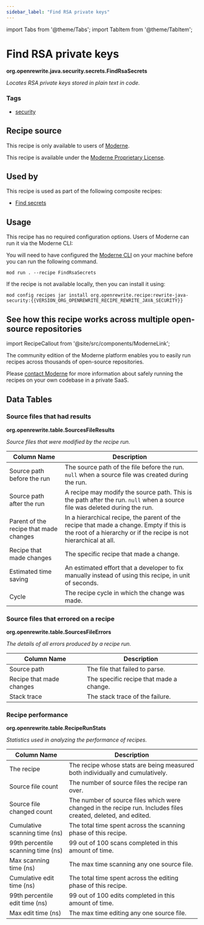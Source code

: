 ```yaml
---
sidebar_label: "Find RSA private keys"
---
```


import Tabs from '@theme/Tabs';
import TabItem from '@theme/TabItem';

# Find RSA private keys

**org.openrewrite.java.security.secrets.FindRsaSecrets**

_Locates RSA private keys stored in plain text in code._

### Tags

* [security](/reference/recipes-by-tag#security)

## Recipe source

This recipe is only available to users of [Moderne](https://docs.moderne.io/).


This recipe is available under the [Moderne Proprietary License](https://docs.moderne.io/licensing/overview).


## Used by

This recipe is used as part of the following composite recipes:

* [Find secrets](/recipes/java/security/secrets/findsecrets.md)


## Usage

This recipe has no required configuration options. Users of Moderne can run it via the Moderne CLI:
<Tabs groupId="projectType">


<TabItem value="moderne-cli" label="Moderne CLI">

You will need to have configured the [Moderne CLI](https://docs.moderne.io/user-documentation/moderne-cli/getting-started/cli-intro) on your machine before you can run the following command.

```shell title="shell"
mod run . --recipe FindRsaSecrets
```

If the recipe is not available locally, then you can install it using:
```shell
mod config recipes jar install org.openrewrite.recipe:rewrite-java-security:{{VERSION_ORG_OPENREWRITE_RECIPE_REWRITE_JAVA_SECURITY}}
```
</TabItem>
</Tabs>

## See how this recipe works across multiple open-source repositories

import RecipeCallout from '@site/src/components/ModerneLink';

<RecipeCallout link="https://app.moderne.io/recipes/org.openrewrite.java.security.secrets.FindRsaSecrets" />

The community edition of the Moderne platform enables you to easily run recipes across thousands of open-source repositories.

Please [contact Moderne](https://moderne.io/product) for more information about safely running the recipes on your own codebase in a private SaaS.
## Data Tables

<Tabs groupId="data-tables">
<TabItem value="org.openrewrite.table.SourcesFileResults" label="SourcesFileResults">

### Source files that had results
**org.openrewrite.table.SourcesFileResults**

_Source files that were modified by the recipe run._

| Column Name | Description |
| ----------- | ----------- |
| Source path before the run | The source path of the file before the run. `null` when a source file was created during the run. |
| Source path after the run | A recipe may modify the source path. This is the path after the run. `null` when a source file was deleted during the run. |
| Parent of the recipe that made changes | In a hierarchical recipe, the parent of the recipe that made a change. Empty if this is the root of a hierarchy or if the recipe is not hierarchical at all. |
| Recipe that made changes | The specific recipe that made a change. |
| Estimated time saving | An estimated effort that a developer to fix manually instead of using this recipe, in unit of seconds. |
| Cycle | The recipe cycle in which the change was made. |

</TabItem>

<TabItem value="org.openrewrite.table.SourcesFileErrors" label="SourcesFileErrors">

### Source files that errored on a recipe
**org.openrewrite.table.SourcesFileErrors**

_The details of all errors produced by a recipe run._

| Column Name | Description |
| ----------- | ----------- |
| Source path | The file that failed to parse. |
| Recipe that made changes | The specific recipe that made a change. |
| Stack trace | The stack trace of the failure. |

</TabItem>

<TabItem value="org.openrewrite.table.RecipeRunStats" label="RecipeRunStats">

### Recipe performance
**org.openrewrite.table.RecipeRunStats**

_Statistics used in analyzing the performance of recipes._

| Column Name | Description |
| ----------- | ----------- |
| The recipe | The recipe whose stats are being measured both individually and cumulatively. |
| Source file count | The number of source files the recipe ran over. |
| Source file changed count | The number of source files which were changed in the recipe run. Includes files created, deleted, and edited. |
| Cumulative scanning time (ns) | The total time spent across the scanning phase of this recipe. |
| 99th percentile scanning time (ns) | 99 out of 100 scans completed in this amount of time. |
| Max scanning time (ns) | The max time scanning any one source file. |
| Cumulative edit time (ns) | The total time spent across the editing phase of this recipe. |
| 99th percentile edit time (ns) | 99 out of 100 edits completed in this amount of time. |
| Max edit time (ns) | The max time editing any one source file. |

</TabItem>

</Tabs>
